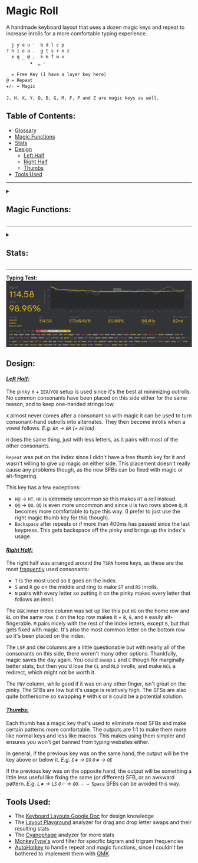 # Magic Roll
A handmade keyboard layout that uses a dozen magic keys and repeat to increase inrolls for a more comfortable typing experience.
```
  j y o u '  b d l c p 
? h i e a .  g t s r n z
  x q _ @ ,  k m f w v
         ★  ␣ ☆

_ = Free Key (I have a layer key here)
@ = Repeat
★/☆ = Magic

J, H, X, Y, Q, B, G, M, F, P and Z are magic keys as well.
```
## Table of Contents:
- [Glossary](glossary.md)
- [Magic Functions](#magic-functions)
- [Stats](#stats)
- [Design](#design)
  - [Left Half](#left-half)
  - [Right Half](#right-half)
  - [Thumbs](#thumbs)
- [Tools Used](#tools-used)
---

<details>
  <summary><h2>Magic Functions:</h2></summary>
  
```
★:          ☆:          B:          J:          X:
--------     --------    --------    --------    --------
★ → Shift   --------    CB → CK     SJ → SS     ☆X → ☆L
☆★ → ␣     ★☆ → U     SB → SW     WJ → WN     @X → @A
.★ → ."     .☆ → ..     --------    -------     BX → BR
,★ → ,"     --------                            CX → CR
?★ → ?"     --------    F:          M:          DX → DW
!★ → !"     --------    --------    -------     FX → FL
@★ → @"     --------    WF → WL     FM → FL     GX → GR
"★ → "A     --------    --------    -------     KX → KT
(★ → (A     --------                            LX → LV
A★ → AU     A☆ → A.     G:         P:           MX → MB
B★ → BT     --------    --------   --------     PX → PR
--------     C☆ → CC    CG → CH    BP → BV      RX → RP
--------     D☆ → DM    SG → SC    DP → DV      SX → SP
E★ → EO     E☆ → EY     --------   --------     TX → TW
--------     F☆ → FL                            WX → WR
--------     F☆ → FL    H:         Q:           --------
--------     G☆ → GM    --------   --------
H★ → H?     H☆ → HH     BH → BL    @Q → @U      Y:
H★ → H?     H☆ → HH     LH → LL    BQ → BM      --------
I★ → IQ     I☆ → IY     DH → DR    LQ → LF      JY → JI
--------     J☆ → JO    FH → FR    WQ → WB      --------
K★ → KG     --------    KH → KN    XQ → XR
L★ → LS     L☆ → LS     LH → LL                 Z:
M★ → MP     M☆ → MP     MH → MP                 --------
N★ → NP     N☆ → NV                             DZ → DT
O★ → OE     O☆ → OX                             FZ → FS
P★ → PV     P☆ → PN                             GZ → GT
Q★ → QI     Q☆ → QU                             LZ → LW
R★ → RC     R☆ → RC                             MZ → MT
--------     S☆ → SL                            RZ → RW
--------     T☆ → TR                            SZ → SF
U★ → UA     U☆ → U,                             TZ → TD 
V★ → VP     V☆ → VV                             
X★ → XI     X☆ → XH
Y★ → YI     --------      
--------     --------

```

</details>

---

<details>
  <summary><h2>Stats:</h2></summary>
Without repeat or magic unless specified.

**[Layout Playground](https://oxey.dev/playground/index.html "Layout Playground"):**
![without repeat](images/without%20repeat.jpg)
**[Layout Playground](https://oxey.dev/playground/index.html "Layout Playground")** (With Repeat):
![repeat](images/repeat.jpg)
**[Cyanophage](https://cyanophage.github.io/playground.html?layout=jyou%27bdlcp-hiea.gtsrnzxq%5C%3D%2Ckmfwv%2F%3B&mode=ergo&lan=english "View on Cyanophage"):**
![cyanophage](images/cyanophage.jpg)
**[KeySolve](https://drowningnewt.github.io/keysolve-web "Keysolve"):**
![keysolve](images/keysolve.jpg)

</details>

---
**Typing Test:**
![typing test](images/typing%20test.jpg)

## Design:

#### <ins>*Left Half:*
The pinky `H` + `IEA`/`YOU` setup is used since it's the best at minimizing outrolls. No common consonants have been placed on this side either for the same reason, and to keep one-handed strings low.

`X` almost never comes after a consonant so with magic it can be used to turn consonant-hand outrolls into alternates. They then become inrolls when a vowel follows. *E.g. `BX` → `BR` (+ `AEIOU`)*

`H` does the same thing, just with less letters, as it pairs with most of the other consonants.

`Repeat` was put on the index since I didn't have a free thumb key for it and wasn't willing to give up magic on either side. This placement doesn't really cause any problems though, as the new SFBs can be fixed with magic or alt-fingering. 

This key has a few exceptions:
- `H@` → `HT`. `HH` is extremely uncommon so this makes `HT` a roll instead.
- `Q@` → `QU`. `QQ` is even more uncommon and since `U` is two rows above `Q`, it becomes more comfortable to type this way. (I prefer to just use the right magic thumb key for this though).
- `Backspace` after repeats or if more than 400ms has passed since the last keypress. This gets backspace off the pinky and brings up the index's usage.

#### <ins>*Right Half:*
The right half was arranged around the `TSRN` home keys, as these are the most [frequently](https://norvig.com/mayzner.html#:~:text=electrocardiographic%0Ainstitutionalization%09%09%20uncharacteristically-,Letter%20Counts,-Enough%20of%20words "Norvig Letter Frequency Chart") used consonants:

- `T` is the most used so it goes on the index.
- `S` and `R` go on the middle and ring to make `ST` and `RS` inrolls.
- `N` pairs with every letter so putting it on the pinky makes every letter that follows an inroll.

The `BGK` inner index column was set up like this put `NG` on the home row and `BL` on the same row. `D` on the top row makes it + `B`, `G`, and `K` easily alt-fingerable. `M` pairs nicely with the rest of the index letters, except `B`, but that gets fixed with magic. It's also the most common letter on the bottom row so it's been placed on the index.

The `LSF` and `CRW` columns are a little questionable but with nearly all of the consonants on this side, there weren't many other options. Thankfully, magic saves the day again. You could swap `L` and `C` though for marginally better stats, but then you'd lose the `CL` and `RLD` inrolls, and make `NCL` a redirect, which might not be worth it.

The `PNV` column, while good if it was on any other finger, isn't great on the pinky. The SFBs are low but it's usage is relatively high. The SFSs are also quite bothersome so swapping `P` with `K` or `B` could be a potential solution.

#### <ins>*Thumbs:*
Each thumb has a magic key that's used to eliminate most SFBs and make certain patterns more comfortable. The outputs are 1:1 to make them more like normal keys and less like macros. This makes using them simpler and ensures you won't get banned from typing websites either.

In general, if the previous key was on the same hand, the output will be the key above or below it. *E.g. `E★` → `EO` `O★` → `OE`*

If the previous key was on the opposite hand, the output will be something a little less useful like fixing the same (or different) SFB, or an awkward pattern. *E.g. `L★` → `LS` `Q☆` → `QU`*. `☆ → Space` SFBs can be avoided this way.

## Tools Used:
- The [Keyboard Layouts Google Doc](https://docs.google.com/document/d/1W0jhfqJI2ueJ2FNseR4YAFpNfsUM-_FlREHbpNGmC2o "Keyboard Layouts Google Doc") for design knowledge
- The [Layout Playground](https://oxey.dev/playground/index.html "Layout Playground") analyzer for drag and drop letter swaps and their resulting stats
- The [Cyanophage](https://cyanophage.github.io "Cyanophage Analyzer") analyzer for more stats
- [MonkeyType's](https://monkeytype.com "MonkeyType") word filter for specific bigram and trigram frequencies
- [AutoHotkey](https://www.autohotkey.com "AutoHotkey's Website") to handle repeat and magic functions, since I couldn't be bothered to implement them with [QMK](https://docs.qmk.fm/features/repeat_key "QMK Repeat/Magic Documentation")
